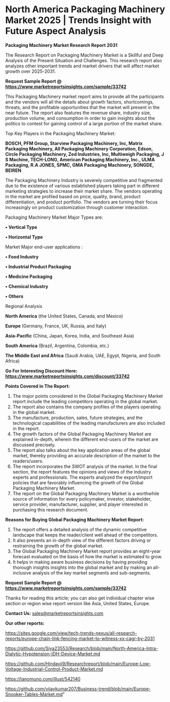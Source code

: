 # North America Packaging Machinery Market 2025 | Trends Insight with Future Aspect Analysis

<strong>Packaging Machinery Market Research Report 2031</strong>

The Research Report on Packaging Machinery Market is a Skillful and Deep Analysis of the Present Situation and Challenges. This research report also analyzes other important trends and market drivers that will affect market growth over 2025-2031.

<strong>Request Sample Report @ <a href=https://www.marketreportsinsights.com/sample/33742>https://www.marketreportsinsights.com/sample/33742</a></strong>

This Packaging Machinery market report aims to provide all the participants and the vendors will all the details about growth factors, shortcomings, threats, and the profitable opportunities that the market will present in the near future. The report also features the revenue share, industry size, production volume, and consumption in order to gain insights about the politics to contest for gaining control of a large portion of the market share.

Top Key Players in the Packaging Machinery Market:

<strong>BOSCH, PFM Group, Starview Packaging Machinery, Inc, Matrix Packaging Machinery, All Packaging Machinery Corporation, Edson, Circle Packaging Machinery, Zed Industries, Inc, Multiweigh Packaging, J S Machine, TECH-LONG, American Packaging Machinery, Inc., ULMA Packaging, R.A JONES, SPMC, GMA Packaging Machinery, SONGDE, BEIREN</strong>

The Packaging Machinery Industry is severely competitive and fragmented due to the existence of various established players taking part in different marketing strategies to increase their market share. The vendors operating in the market are profiled based on price, quality, brand, product differentiation, and product portfolio. The vendors are turning their focus increasingly on product customization through customer interaction.

Packaging Machinery Market Major Types are:

<strong>•  Vertical Type

•  Horizontal Type</strong>

Market Major end-user applications :

<strong>•  Food Industry

•  Industrial Product Packaging

•  Medicine Packaging

•  Chemical Industry

•  Others</strong>

Regional Analysis

</u><strong><b>North America</b></strong> (the United States, Canada, and Mexico)

<strong><b>Europe </b></strong>(Germany, France, UK, Russia, and Italy)

<strong><b>Asia-Pacific</b></strong> (China, Japan, Korea, India, and Southeast Asia)

<strong><b>South America</b></strong> (Brazil, Argentina, Colombia, etc.)

<strong><b>The Middle East and Africa</b></strong> (Saudi Arabia, UAE, Egypt, Nigeria, and South Africa)

<strong>Go For Interesting Discount Here: <a href=https://www.marketreportsinsights.com/discount/33742>https://www.marketreportsinsights.com/discount/33742</a></strong>

<strong>Points Covered in The Report:</strong>
<ol>
  <li>The major points considered in the Global Packaging Machinery Market report include the leading competitors operating in the global market.</li>
  <li>The report also contains the company profiles of the players operating in the global market.</li>
  <li>The manufacture, production, sales, future strategies, and the technological capabilities of the leading manufacturers are also included in the report.</li>
  <li>The growth factors of the Global Packaging Machinery Market are explained in-depth, wherein the different end-users of the market are discussed precisely.</li>
  <li>The report also talks about the key application areas of the global market, thereby providing an accurate description of the market to the readers/users.</li>
  <li>The report incorporates the SWOT analysis of the market. In the final section, the report features the opinions and views of the industry experts and professionals. The experts analyzed the export/import policies that are favorably influencing the growth of the Global Packaging Machinery Market.</li>
  <li>The report on the Global Packaging Machinery Market is a worthwhile source of information for every policymaker, investor, stakeholder, service provider, manufacturer, supplier, and player interested in purchasing this research document.</li>
</ol>
<strong>Reasons for Buying Global Packaging Machinery Market Report:</strong>

<ol>
  <li>The report offers a detailed analysis of the dynamic competitive landscape that keeps the reader/client well ahead of the competitors.</li>
  <li>It also presents an in-depth view of the different factors driving or restraining the growth of the global market.</li>
  <li>The Global Packaging Machinery Market report provides an eight-year forecast evaluated on the basis of how the market is estimated to grow.</li>
  <li>It helps in making aware business decisions by having providing thorough insights insights into the global market and by making an all-inclusive analysis of the key market segments and sub-segments.</li>
</ol>
<strong>Request Sample Report @ <a href=https://www.marketreportsinsights.com/sample/33742>https://www.marketreportsinsights.com/sample/33742</a></strong>


Thanks for reading this article; you can also get individual chapter wise section or region wise report version like Asia, United States, Europe.

<strong>Contact Us:</strong>
sales@marketreportsinsights.com

<strong>Our other reports:</strong>

<a href=https://sites.google.com/view/tech-trends-nexus/all-research-reports/europe-chain-link-fencing-market-to-witness-xx-cagr-by-2031>https://sites.google.com/view/tech-trends-nexus/all-research-reports/europe-chain-link-fencing-market-to-witness-xx-cagr-by-2031</a>

<a href=https://github.com/Siya23553/Research/blob/main/North-America-Intra-Dialytic-Hypotension-IDH-Device-Market.md>https://github.com/Siya23553/Research/blob/main/North-America-Intra-Dialytic-Hypotension-IDH-Device-Market.md</a>

<a href=https://github.com/Hindavii9/Researchreport/blob/main/Europe-Low-Voltage-Industrial-Control-Product-Market.md>https://github.com/Hindavii9/Researchreport/blob/main/Europe-Low-Voltage-Industrial-Control-Product-Market.md</a>

<a href=https://tanomuno.com/illust/542140>https://tanomuno.com/illust/542140</a>

<a href=https://github.com/vijaykumar207/Business-trend/blob/main/Europe-Snooker-Tables-Market.md>https://github.com/vijaykumar207/Business-trend/blob/main/Europe-Snooker-Tables-Market.md</a>"
